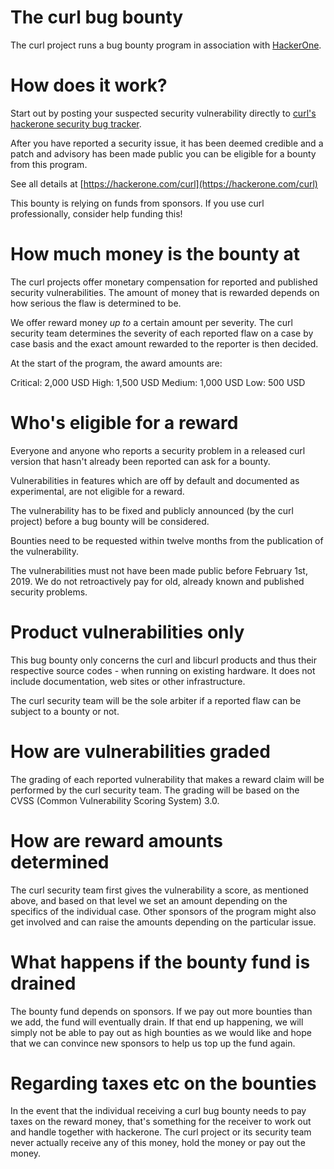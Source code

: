 # The curl bug bounty

The curl project runs a bug bounty program in association with
[HackerOne](https://www.hackerone.com/).

# How does it work?

Start out by posting your suspected security vulnerability directly to [curl's
hackerone security bug tracker](https://www.hackerone.com/curl).

After you have reported a security issue, it has been deemed credible and a
patch and advisory has been made public you can be eligible for a bounty from
this program.

See all details at [https://hackerone.com/curl](https://hackerone.com/curl)

This bounty is relying on funds from sponsors. If you use curl professionally,
consider help funding this!

# How much money is the bounty at

The curl projects offer monetary compensation for reported and published
security vulnerabilities. The amount of money that is rewarded depends on how
serious the flaw is determined to be.

We offer reward money *up to* a certain amount per severity. The curl security
team determines the severity of each reported flaw on a case by case basis and
the exact amount rewarded to the reporter is then decided.

At the start of the program, the award amounts are:

 Critical: 2,000 USD
 High:     1,500 USD
 Medium:   1,000 USD
 Low:        500 USD

# Who's eligible for a reward

Everyone and anyone who reports a security problem in a released curl version
that hasn't already been reported can ask for a bounty.

Vulnerabilities in features which are off by default and documented as
experimental, are not eligible for a reward.

The vulnerability has to be fixed and publicly announced (by the curl project)
before a bug bounty will be considered.

Bounties need to be requested within twelve months from the publication of the
vulnerability.

The vulnerabilities must not have been made public before February 1st, 2019.
We do not retroactively pay for old, already known and published security
problems.

# Product vulnerabilities only

This bug bounty only concerns the curl and libcurl products and thus their
respective source codes - when running on existing hardware. It does not
include documentation, web sites or other infrastructure.

The curl security team will be the sole arbiter if a reported flaw can be
subject to a bounty or not.

# How are vulnerabilities graded

The grading of each reported vulnerability that makes a reward claim will be
performed by the curl security team. The grading will be based on the CVSS
(Common Vulnerability Scoring System) 3.0.

# How are reward amounts determined

The curl security team first gives the vulnerability a score, as mentioned
above, and based on that level we set an amount depending on the specifics of
the individual case. Other sponsors of the program might also get involved and
can raise the amounts depending on the particular issue.

# What happens if the bounty fund is drained

The bounty fund depends on sponsors. If we pay out more bounties than we add,
the fund will eventually drain. If that end up happening, we will simply not
be able to pay out as high bounties as we would like and hope that we can
convince new sponsors to help us top up the fund again.

# Regarding taxes etc on the bounties

In the event that the individual receiving a curl bug bounty needs to pay
taxes on the reward money, that's something for the receiver to work out and
handle together with hackerone. The curl project or its security team never
actually receive any of this money, hold the money or pay out the money.
